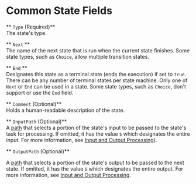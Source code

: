 # Common State Fields<a name="amazon-states-language-common-fields"></a>

** `Type` \(Required\)**  
The state's type\.

** `Next` **  
The name of the next state that is run when the current state finishes\. Some state types, such as `Choice`, allow multiple transition states\.

** `End` **  
Designates this state as a terminal state \(ends the execution\) if set to `true`\. There can be any number of terminal states per state machine\. Only one of `Next` or `End` can be used in a state\. Some state types, such as `Choice`, don't support or use the `End` field\.

** `Comment` \(Optional\)**  
Holds a human\-readable description of the state\.

** `InputPath` \(Optional\)**  
A [path](concepts-input-output-filtering.md) that selects a portion of the state's input to be passed to the state's task for processing\. If omitted, it has the value `$` which designates the entire input\. For more information, see [Input and Output Processing](concepts-input-output-filtering.md)\)\.

** `OutputPath` \(Optional\)**  

A [path](concepts-input-output-filtering.md) that selects a portion of the state's output to be passed to the next state\. If omitted, it has the value `$` which designates the entire output\. For more information, see [Input and Output Processing](concepts-input-output-filtering.md)\.

